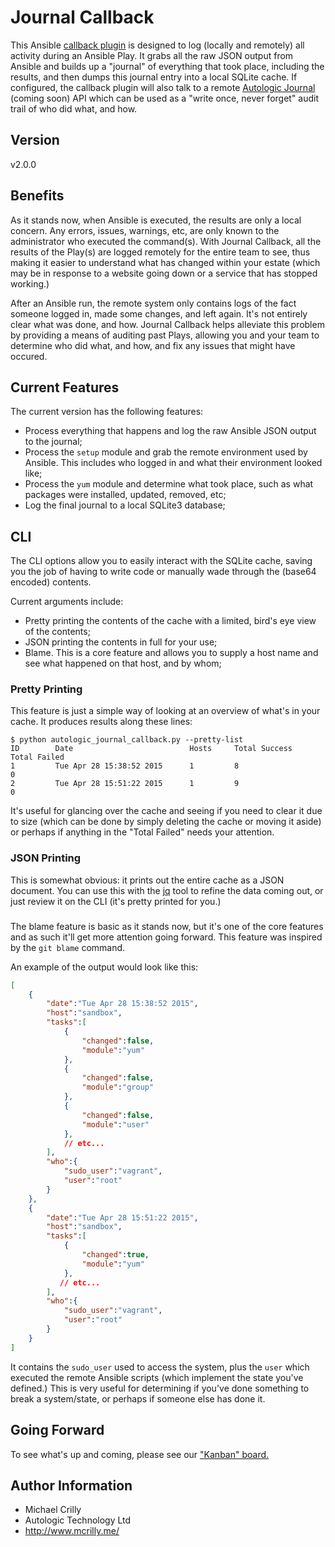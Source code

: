 # Journal Callback

This Ansible [callback plugin](http://docs.ansible.com/developing_plugins.html#callbacks) is designed to log (locally and remotely) all activity during an Ansible Play. It grabs all the raw JSON output from Ansible and builds up a "journal" of everything that took place, including the results, and then dumps this journal entry into a local SQLite cache. If configured, the callback plugin will also talk to a remote [Autologic Journal](#) (coming soon) API which can be used as a "write once, never forget" audit trail of who did what, and how.

## Version

v2.0.0

## Benefits

As it stands now, when Ansible is executed, the results are only a local concern. Any errors, issues, warnings, etc, are only known to the administrator who executed the command(s). With Journal Callback, all the results of the Play(s) are logged remotely for the entire team to see, thus making it easier to understand what has changed within your estate (which may be in response to a website going down or a service that has stopped working.)

After an Ansible run, the remote system only contains logs of the fact someone logged in, made some changes, and left again. It's not entirely clear what was done, and how. Journal Callback helps alleviate this problem by providing a means of auditing past Plays, allowing you and your team to determine who did what, and how, and fix any issues that might have occured.

## Current Features

The current version has the following features:

- Process everything that happens and log the raw Ansible JSON output to the journal;
- Process the ```setup``` module and grab the remote environment used by Ansible. This includes who logged in and what their environment looked like;
- Process the ```yum``` module and determine what took place, such as what packages were installed, updated, removed, etc;
- Log the final journal to a local SQLite3 database;

## CLI

The CLI options allow you to easily interact with the SQLite cache, saving you the job of having to write code or manually wade through the (base64 encoded) contents.

Current arguments include:

- Pretty printing the contents of the cache with a limited, bird's eye view of the contents;
- JSON printing the contents in full for your use;
- Blame. This is a core feature and allows you to supply a host name and see what happened on that host, and by whom;

### Pretty Printing

This feature is just a simple way of looking at an overview of what's in your cache. It produces results along these lines:

```
$ python autologic_journal_callback.py --pretty-list
ID        Date                          Hosts     Total Success       Total Failed        
1         Tue Apr 28 15:38:52 2015      1         8                   0                   
2         Tue Apr 28 15:51:22 2015      1         9                   0            
```

It's useful for glancing over the cache and seeing if you need to clear it due to size (which can be done by simply deleting the cache or moving it aside) or perhaps if anything in the "Total Failed" needs your attention.

### JSON Printing

This is somewhat obvious: it prints out the entire cache as a JSON document. You can use this with the [jq]() tool to refine the data coming out, or just review it on the CLI (it's pretty printed for you.)

###

The blame feature is basic as it stands now, but it's one of the core features and as such it'll get more attention going forward. This feature was inspired by the ```git blame``` command.

An example of the output would look like this:

```json
[
    {
        "date":"Tue Apr 28 15:38:52 2015",
        "host":"sandbox",
        "tasks":[
            {
                "changed":false,
                "module":"yum"
            },
            {
                "changed":false,
                "module":"group"
            },
            {
                "changed":false,
                "module":"user"
            },
            // etc...
        ],
        "who":{
            "sudo_user":"vagrant",
            "user":"root"
        }
    },
    {
        "date":"Tue Apr 28 15:51:22 2015",
        "host":"sandbox",
        "tasks":[
            {
                "changed":true,
                "module":"yum"
            },
           // etc...
        ],
        "who":{
            "sudo_user":"vagrant",
            "user":"root"
        }
    }
]
```

It contains the ```sudo_user``` used to access the system, plus the ```user``` which executed the remote Ansible scripts (which implement the state you've defined.) This is very useful for determining if you've done something to break a system/state, or perhaps if someone else has done it.

## Going Forward

To see what's up and coming, please see our ["Kanban" board.](https://trello.com/b/FCdKoIU3)

## Author Information

- Michael Crilly
- Autologic Technology Ltd
- http://www.mcrilly.me/

